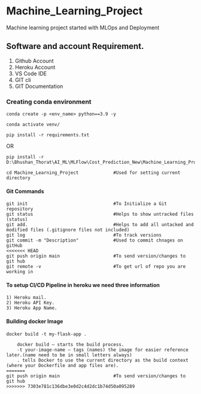 # **Machine_Learning_Project**

 Machine learning project started with MLOps and Deployment

## Software and account Requirement.
1) Github Account
2) Heroku Account
3) VS Code IDE
4) GIT cli
5) GIT Documentation

### Creating conda environment

```
conda create -p <env_name> python==3.9 -y
```
```
conda activate venv/
```
```
pip install -r requirements.txt
```
OR

```
pip install -r D:\Bhushan_Thorat\AI_ML\MLFlow\Cost_Prediction_New\Machine_Learning_Project\requiremets.txt
```
```
cd Machine_Learning_Project             #Used for setting current directory
```
#### Git Commands
```
git init                                #To Initialize a Git repository
git status                              #Helps to show untracked files (status)
git add.                                #Helps to add all untacked and modified files (.gitignore files not included)
git log                                 #To track versions
git commit -m "Description"             #Used to commit chnages on gitHub
<<<<<<< HEAD
git push origin main                    #To send version/changes to git hub
git remote -v                           #To get url of repo you are working in

```
#### To setup CI/CD Pipeline in heroku we need three information
```
1) Heroku mail.
2) Heroku API Key.
3) Heroku App Name.

```
#### Building docker Image
```
docker build -t my-flask-app .

    docker build — starts the build process.
    -t your-image-name — tags (names) the image for easier reference later.(name need to be in small letters always)
    . tells Docker to use the current directory as the build context (where your Dockerfile and app files are).
=======
git push origin main                    #To send version/changes to git hub
>>>>>>> 7303e781c136dbe3e0d2c4d2dc1b74d50a095289
